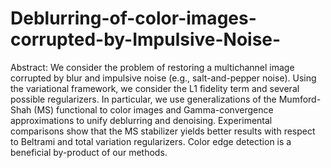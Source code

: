 # Deblurring-of-color-images-corrupted-by-Impulsive-Noise-
Abstract: We consider the problem of restoring a multichannel image corrupted by blur and impulsive noise (e.g., salt-and-pepper noise). Using the variational framework, we consider the L1 fidelity term and several possible regularizers. In particular, we use generalizations of the Mumford-Shah (MS) functional to color images and Gamma-convergence approximations to unify deblurring and denoising. Experimental comparisons show that the MS stabilizer yields better results with respect to Beltrami and total variation regularizers. Color edge detection is a beneficial by-product of our methods.
